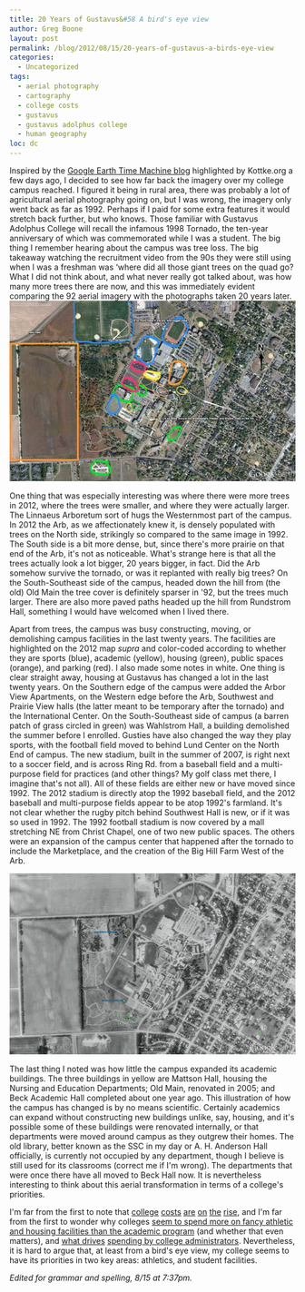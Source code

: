 ```yaml
---
title: 20 Years of Gustavus&#58 A bird's eye view
author: Greg Boone
layout: post
permalink: /blog/2012/08/15/20-years-of-gustavus-a-birds-eye-view
categories:
  - Uncategorized
tags:
  - aerial photography
  - cartography
  - college costs
  - gustavus
  - gustavus adolphus college
  - human geography
loc: dc
---
```

Inspired by the [Google Earth Time Machine blog][1] highlighted by Kottke.org a few days ago, I decided to see how far back the imagery over my college campus reached. I figured it being in rural area, there was probably a lot of agricultural aerial photography going on, but I was wrong, the imagery only went back as far as 1992. Perhaps if I paid for some extra features it would stretch back further, but who knows. Those familiar with Gustavus Adolphus College will recall the infamous 1998 Tornado, the ten-year anniversary of which was commemorated while I was a student. The big thing I remember hearing about the campus was tree loss. The big takeaway watching the recruitment video from the 90s they were still using when I was a freshman was &#8216;where did all those giant trees on the quad go? What I did not think about, and what never really got talked about, was how many more trees there are now, and this was immediately evident comparing the 92 aerial imagery with the photographs taken 20 years later.  
[<img class="alignleft size-medium wp-image-1596" title="Gustavus 2012" src="/assets/images/2012/08/GAC121-512x318.jpg" alt="" width="512" height="318" />][2]

One thing that was especially interesting was where there were more trees in 2012, where the trees were smaller, and where they were actually larger. The Linnaeus Arboretum sort of hugs the Westernmost part of the campus. In 2012 the Arb, as we affectionately knew it, is densely populated with trees on the North side, strikingly so compared to the same image in 1992. The South side is a bit more dense, but, since there's more prairie on that end of the Arb, it's not as noticeable. What's strange here is that all the trees actually look a lot bigger, 20 years bigger, in fact. Did the Arb somehow survive the tornado, or was it replanted with really big trees? On the South-Southeast side of the campus, headed down the hill from (the old) Old Main the tree cover is definitely sparser in '92, but the trees much larger. There are also more paved paths headed up the hill from Rundstrom Hall, something I would have welcomed when I lived there.

Apart from trees, the campus was busy constructing, moving, or demolishing campus facilities in the last twenty years. The facilities are highlighted on the 2012 map *supra* and color-coded according to whether they are sports (blue), academic (yellow), housing (green), public spaces (orange), and parking (red). I also made some notes in white. One thing is clear straight away, housing at Gustavus has changed a lot in the last twenty years. On the Southern edge of the campus were added the Arbor View Apartments, on the Western edge before the Arb, Southwest and Prairie View halls (the latter meant to be temporary after the tornado) and the International Center. On the South-Southeast side of campus (a barren patch of grass circled in green) was Wahlstrom Hall, a building demolished the summer before I enrolled. Gusties have also changed the way they play sports, with the football field moved to behind Lund Center on the North End of campus. The new stadium, built in the summer of 2007, is right next to a soccer field, and is across Ring Rd. from a baseball field and a multi-purpose field for practices (and other things? My golf class met there, I imagine that's not all). All of these fields are either new or have moved since 1992. The 2012 stadium is directly atop the 1992 baseball field, and the 2012 baseball and multi-purpose fields appear to be atop 1992's farmland. It's not clear whether the rugby pitch behind Southwest Hall is new, or if it was so used in 1992. The 1992 football stadium is now covered by a mall stretching NE from Christ Chapel, one of two new public spaces. The others were an expansion of the campus center that happened after the tornado to include the Marketplace, and the creation of the Big Hill Farm West of the Arb.

[<img class="alignleft size-medium wp-image-1594" title="Gustavus 1992" src="/assets/images/2012/08/GAC92-512x319.png" alt="" width="512" height="319" />][3]

The last thing I noted was how little the campus expanded its academic buildings. The three buildings in yellow are Mattson Hall, housing the Nursing and Education Departments; Old Main, renovated in 2005; and Beck Academic Hall completed about one year ago. This illustration of how the campus has changed is by no means scientific. Certainly academics can expand without constructing new buildings unlike, say, housing, and it's possible some of these buildings were renovated internally, or that departments were moved around campus as they outgrew their homes. The old library, better known as the SSC in my day or A. H. Anderson Hall officially, is currently not occupied by any department, though I believe is still used for its classrooms (correct me if I'm wrong). The departments that were once there have all moved to Beck Hall now. It is nevertheless interesting to think about this aerial transformation in terms of a college's priorities.

I'm far from the first to note that [college][4] [costs][5] [are][6] [on][7] [the][8] [rise][9], and I'm far from the first to wonder why colleges [seem to spend more on fancy athletic and housing facilities than the academic program][10] (and whether that even matters), and [what drives][11] [spending by college administrators][12]. Nevertheless, it is hard to argue that, at least from a bird's eye view, my college seems to have its priorities in two key areas: athletics, and student facilities.

*Edited for grammar and spelling, 8/15 at 7:37pm.*

 [1]: http://googleearthtimemachine.blogspot.fr/
 [2]: /assets/images/2012/08/GAC121.jpg
 [3]: /assets/images/2012/08/GAC92.png
 [4]: http://www.nytimes.com/2012/05/15/business/colleges-begin-to-confront-higher-costs-and-students-debt.html?pagewanted=all
 [5]: http://www.npr.org/2011/05/16/136214779/college-student-debt-grows-is-it-worth-it
 [6]: http://money.cnn.com/2011/10/26/pf/college/college_tuition_cost/index.htm
 [7]: http://www.forbes.com/sites/peterjreilly/2012/03/19/why-college-prices-keep-rising/
 [8]: http://www.npr.org/templates/story/story.php?storyId=130895432
 [9]: http://www.theatlantic.com/business/archive/2012/06/how-in-the-world-did-college-costs-rise-15-in-only-2-years/258463/
 [10]: http://www.pbs.org/wnet/need-to-know/pitchroom/are-college-sports-worth-the-cost/7827/
 [11]: http://www.newyorker.com/talk/comment/2012/05/28/120528taco_talk_lemann
 [12]: http://blogs.edweek.org/edweek/college_bound/2012/04/some_perspective_on_the_high_cost_of_college.html
